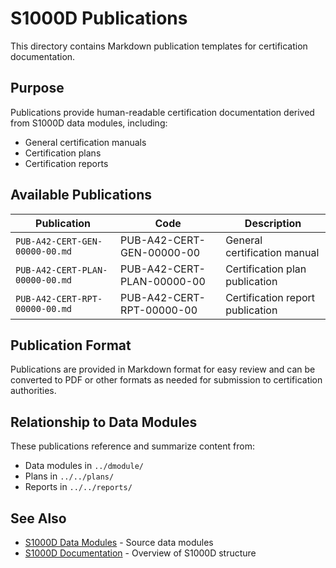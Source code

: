 # S1000D Publications

This directory contains Markdown publication templates for certification documentation.

## Purpose

Publications provide human-readable certification documentation derived from S1000D data modules, including:
- General certification manuals
- Certification plans
- Certification reports

## Available Publications

| Publication | Code | Description |
|-------------|------|-------------|
| `PUB-A42-CERT-GEN-00000-00.md` | PUB-A42-CERT-GEN-00000-00 | General certification manual |
| `PUB-A42-CERT-PLAN-00000-00.md` | PUB-A42-CERT-PLAN-00000-00 | Certification plan publication |
| `PUB-A42-CERT-RPT-00000-00.md` | PUB-A42-CERT-RPT-00000-00 | Certification report publication |

## Publication Format

Publications are provided in Markdown format for easy review and can be converted to PDF or other formats as needed for submission to certification authorities.

## Relationship to Data Modules

These publications reference and summarize content from:
- Data modules in `../dmodule/`
- Plans in `../../plans/`
- Reports in `../../reports/`

## See Also

- [S1000D Data Modules](../dmodule/) - Source data modules
- [S1000D Documentation](../README.md) - Overview of S1000D structure
